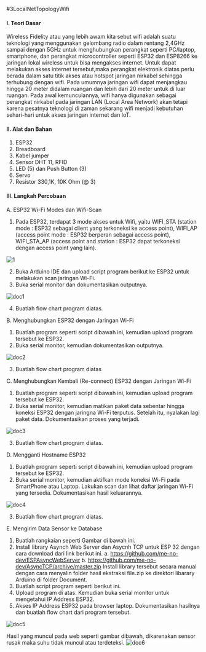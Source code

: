 #3LocalNetTopologyWifi

#### I. Teori Dasar
Wireless Fidelity atau yang lebih awam kita sebut wifi adalah suatu teknologi yang menggunakan gelombang radio dalam rentang 2,4GHz sampai dengan 5GHz untuk menghubungkan perangkat seperti PC/laptop, smartphone, dan perangkat microcontroller seperti ESP32 dan ESP8266 ke jaringan lokal wireless untuk bisa mengakses internet. Untuk dapat melakukan akses internet tersebut,maka perangkat elektronik diatas perlu berada dalam satu titik akses atau hotspot jaringan nirkabel sehingga terhubung dengan wifi. Pada umumnya jaringan wifi dapat menjangkau hingga 20 meter didalam ruangan dan lebih dari 20 meter untuk di luar ruangan. Pada awal kemunculannya, wifi hanya digunakan sebagai perangkat nirkabel pada jaringan LAN (Local Area Network) akan tetapi karena pesatnya teknologi di zaman sekarang wifi menjadi kebutuhan sehari-hari untuk akses jaringan internet dan IoT.

#### II. Alat dan Bahan
1) ESP32
2) Breadboard
3) Kabel jumper
4) Sensor DHT 11, RFID
5) LED (5) dan Push Button (3)
6) Servo
7) Resistor 330,1K, 10K Ohm (@ 3)

#### III. Langkah Percobaan
A. ESP32 Wi-Fi Modes dan Wifi-Scan
1. Pada ESP32, terdapat 3 mode akses untuk Wifi, yaitu WIFI_STA (station mode : ESP32 sebagai client yang terkoneksi ke access point), WIFI_AP (access point mode : ESP32 berperan sebagai access point), WIFI_STA_AP (access point and station : ESP32 dapat terkoneksi dengan access point yang lain).

![1](https://user-images.githubusercontent.com/121251478/210208191-d7c361d8-3839-4489-a354-da88ccf101db.jpeg)


2. Buka Arduino IDE dan upload script program berikut ke ESP32 untuk melakukan scan jaringan Wi-Fi.
3. Buka serial monitor dan dokumentasikan outputnya.

![doc1](https://user-images.githubusercontent.com/121251478/210208203-d503211f-4fe4-410d-bb8d-2d9e1d5f6cd0.png)


4. Buatlah flow chart program diatas.

B. Menghubungkan ESP32 dengan Jaringan Wi-Fi
1. Buatlah program seperti script dibawah ini, kemudian upload program tersebut ke ESP32.
2. Buka serial monitor, kemudian dokumentasikan outputnya.

![doc2](https://user-images.githubusercontent.com/121251478/210208223-75967f38-367e-4d8a-bd27-98bc21cd38cf.png)


3. Buatlah flow chart program diatas

C. Menghubungkan Kembali (Re-connect) ESP32 dengan Jaringan Wi-Fi
1. Buatlah program seperti script dibawah ini, kemudian upload program tersebut ke ESP32.
2. Buka serial monitor, kemudian matikan paket data sebentar hingga koneksi ESP32 dengan jaringna Wi-Fi terputus. Setelah itu, nyalakan lagi paket data. Dokumentasikan proses yang terjadi.

![doc3](https://user-images.githubusercontent.com/121251478/210208236-89263869-5041-4736-95cb-7287f41d373c.png)


3. Buatlah flow chart program diatas.

D. Mengganti Hostname ESP32
1. Buatlah program seperti script dibawah ini, kemudian upload program tersebut ke ESP32.
2. Buka serial monitor, kemudian aktifkan mode koneksi Wi-Fi pada SmartPhone atau Laptop. Lakukan scan dan lihat daftar jaringan Wi-Fi yang tersedia. Dokumentasikan hasil keluarannya.

![doc4](https://user-images.githubusercontent.com/121251478/210208245-bc39f930-b082-449d-a614-ccbb7861a0af.png)



3. Buatlah flow chart program diatas.

E. Mengirim Data Sensor ke Database
1. Buatlah rangkaian seperti Gambar di bawah ini.
1. Install library Asynch Web Server dan Asycnh TCP untuk ESP 32 dengan cara download dari link berikut ini.
a. https://github.com/me-no-dev/ESPAsyncWebServer
b. https://github.com/me-no-dev/AsyncTCP/archive/master.zip
Install library tersebut secara manual dengan cara menyalin folder hasil ekstraksi file.zip ke direktori libarary Arduino di folder Document.
2. Buatlah script program seperti berikut ini.
3. Upload program di atas. Kemudian buka serial monitor untuk mengetahui IP Address ESP32.
4. Akses IP Address ESP32 pada browser laptop. Dokumentasikan hasilnya dan buatlah flow chart dari program tersebut.

![doc5](https://user-images.githubusercontent.com/121251478/210208268-b72f12a1-ef56-4396-8132-51f46347cae3.png)


Hasil yang muncul pada web seperti gambar dibawah, dikarenakan sensor rusak maka suhu tidak muncul atau terdeteksi.
![doc6](https://user-images.githubusercontent.com/121251478/210208294-8a846d16-847a-4624-8da7-c35a59aa0cc4.png)
